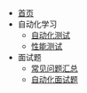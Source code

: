 - [首页](/)
- 自动化学习
    - [自动化测试](/python/base.md)
    - [性能测试](/python/advanced.md)
- 面试题
    - [常见问题汇总](/interview/base.md)
    - [自动化面试题](/interview/auto.md)
    